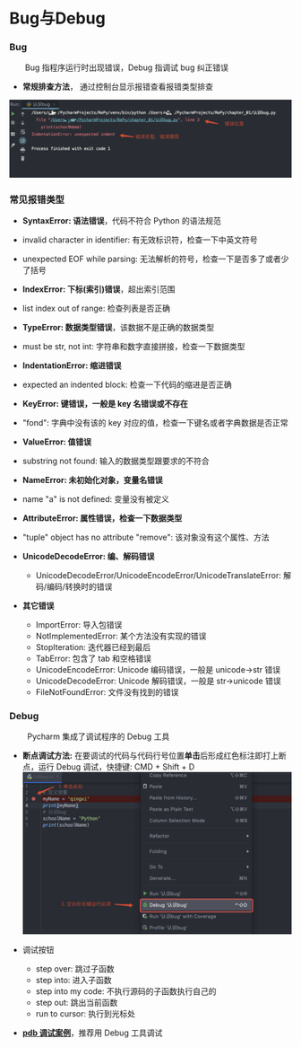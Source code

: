 # Bug与Debug
### Bug
&emsp;&emsp;Bug 指程序运行时出现错误，Debug 指调试 bug 纠正错误
*  **常规排查方法**， 通过控制台显示报错查看报错类型排查

![](/assets/QQ20200918-134520@2x.png)

### 常见报错类型
*  **SyntaxError: 语法错误**，代码不符合 Python 的语法规范 
 *  invalid character in identifier: 有无效标识符，检查一下中英文符号
 *  unexpected EOF while parsing: 无法解析的符号，检查一下是否多了或者少了括号 
    
            
*  **IndexError: 下标(索引)错误**，超出索引范围
 *  list index out of range: 检查列表是否正确 
      
                    
*  **TypeError: 数据类型错误**，该数据不是正确的数据类型
 *  must be str, not int: 字符串和数字直接拼接，检查一下数据类型    
    
                            
*  **IndentationError: 缩进错误**
 *  expected an indented block: 检查一下代码的缩进是否正确     
     
                       
*  **KeyError: 键错误，一般是 key 名错误或不存在**
 *  "fond": 字典中没有该的 key 对应的值，检查一下键名或者字典数据是否正常   
      
                  
*  **ValueError: 值错误**
 *  substring not found: 输入的数据类型跟要求的不符合
       
                                   
*  **NameError: 未初始化对象，变量名错误**
  *  name "a" is not defined: 变量没有被定义 
       
                                 
*  **AttributeError: 属性错误，检查一下数据类型**
  * "tuple" object has no attribute "remove": 该对象没有这个属性、方法  
      
                    
* **UnicodeDecodeError: 编、解码错误**
  * UnicodeDecodeError/UnicodeEncodeError/UnicodeTranslateError: 解码/编码/转换时的错误


* **其它错误**
  * ImportError: 导入包错误
  * NotImplementedError: 某个方法没有实现的错误
  * StopIteration: 迭代器已经到最后
  * TabError: 包含了 tab 和空格错误
  * UnicodeEncodeError: Unicode 编码错误，一般是 unicode->str 错误
  * UnicodeDecodeError: Unicode 解码错误，一般是 str->unicode 错误
  * FileNotFoundError: 文件没有找到的错误
  
       
### Debug
&emsp;&emsp; Pycharm 集成了调试程序的 Debug 工具
*  **断点调试方法:** 在要调试的代码与代码行号位置**单击**后形成红色标注即打上断点，运行 Debug 调试，快捷键: CMD + Shift + D
![](/assets/QQ20200918-135812@2x.png)

 * 调试按钮
    * step over: 跳过子函数
    * step into: 进入子函数
    * step into my code: 不执行源码的子函数执行自己的
    * step out: 跳出当前函数
    * run to cursor: 执行到光标处
    

*  **[pdb 调试案例](https://www.cnblogs.com/c-x-a/p/10674288.html)**，推荐用 Debug 工具调试

 



















   










       
    
    
      
